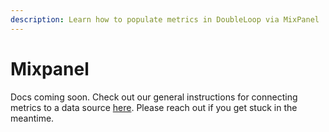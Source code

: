 ```yaml
---
description: Learn how to populate metrics in DoubleLoop via MixPanel
---
```


# Mixpanel

Docs coming soon. Check out our general instructions for connecting metrics to a data source [here](how-to-add-metric-data.md). Please reach out if you get stuck in the meantime.
